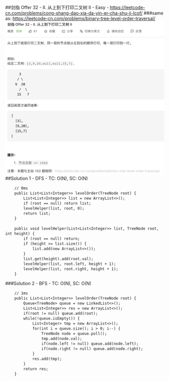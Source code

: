 ##剑指 Offer 32 - II. 从上到下打印二叉树 II - Easy - https://leetcode-cn.com/problems/cong-shang-dao-xia-da-yin-er-cha-shu-ii-lcof/
###same as: https://leetcode-cn.com/problems/binary-tree-level-order-traversal/
![offer 32_II](imgs/offer%2032_II.png)
##Solution 1 - DFS - TC: O(N), SC: O(N)
```
    // 0ms
    public List<List<Integer>> levelOrder(TreeNode root) {
        List<List<Integer>> list = new ArrayList<>();
        if (root == null) return list;
        levelHelper(list, root, 0);
        return list;
    }

    public void levelHelper(List<List<Integer>> list, TreeNode root, int height) {
        if (root == null) return;
        if (height >= list.size()) {
            list.add(new ArrayList<>());
        }
        list.get(height).add(root.val);
        levelHelper(list, root.left, height + 1);
        levelHelper(list, root.right, height + 1);
    }
```
###Solution 2 - BFS - TC: O(N), SC: O(N)
```
    // 1ms
    public List<List<Integer>> levelOrder(TreeNode root) {
        Queue<TreeNode> queue = new LinkedList<>();
        List<List<Integer>> res = new ArrayList<>();
        if(root != null) queue.add(root);
        while(!queue.isEmpty()) {
            List<Integer> tmp = new ArrayList<>();
            for(int i = queue.size(); i > 0; i--) {
                TreeNode node = queue.poll();
                tmp.add(node.val);
                if(node.left != null) queue.add(node.left);
                if(node.right != null) queue.add(node.right);
            }
            res.add(tmp);
        }
        return res;
    }
```